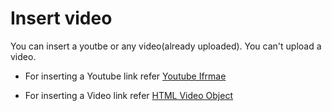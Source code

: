 # Insert video

You can insert a youtbe or any video(already uploaded). You can't upload a video.

* For inserting a Youtube link refer [Youtube Ifrmae](https://www.w3schools.com/html/html_youtube.asp)

* For inserting a Video link refer [HTML Video Object](https://www.w3schools.com/tags/att_video_width.asp)
